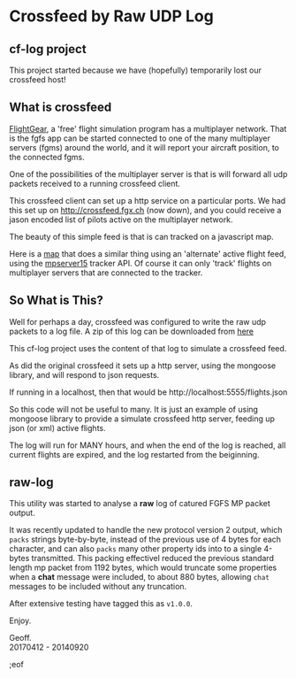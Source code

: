 Crossfeed by Raw UDP Log
========================

cf-log project
--------------

This project started because we have (hopefully) temporarily lost our crossfeed host!

What is crossfeed
-----------------

<a target="_blank" href="http://flightgear.org">FlightGear</a>, a 'free' flight simulation program has a
multiplayer network. That is the fgfs app can be started connected to one of the many multiplayer 
servers (fgms) around the world, and it will report your aircraft position, to the connected fgms.

One of the possibilities of the multiplayer server is that is will forward all udp packets 
received to a running crossfeed client.

This crossfeed client can set up a http service on a particular ports. We had this set up on
http://crossfeed.fgx.ch (now down), and you could receive a jason encoded list of pilots 
active on the multiplayer network.

The beauty of this simple feed is that is can tracked on a javascript map.

Here is a <a target="_blank" href="http://geoffair.org/fg/map-test2/map-test3.html">map</a> that 
does a similar thing using an 'alternate' active flight feed, using the 
<a target="_blank" href="http://mpserver15.flightgear.org/modules/content/index.php?id=4">mpserver15</a> 
tracker API. Of course it can only 'track' flights on multiplayer servers that are connected to the 
tracker.

So What is This?
----------------

Well for perhaps a day, crossfeed was configured to write the raw udp packets to a log 
file. A zip of this log can be downloaded from <a href="http://geoffair.org/tmp/cf_raw01.zip">here</a>

This cf-log project uses the content of that log to simulate a crossfeed feed.

As did the original crossfeed it sets up a http server, using the mongoose library, and will 
respond to json requests.

If running in a localhost, then that would be http://localhost:5555/flights.json

So this code will not be useful to many. It is just an example of using mongoose library 
to provide a simulate crossfeed http server, feeding up json (or xml) active flights.

The log will run for MANY hours, and when the end of the log is reached, all current 
flights are expired, and the log restarted from the beiginning.

raw-log
-------

This utility was started to analyse a **raw** log of catured FGFS MP packet output.

It was recently updated to handle the new protocol version 2 output, which `packs` strings byte-by-byte, instead of the previous use of 4 bytes for each character, and can also `packs` many other property ids into to a single 4-bytes transmitted. This packing effectivel reduced the previous standard length mp packet from 1192 bytes, which would truncate some properties when a **chat** message were included, to about 880 bytes, allowing `chat` messages to be included without any truncation.

After extensive testing have tagged this as `v1.0.0`.

Enjoy.

Geoff.  
20170412 - 20140920

;eof
